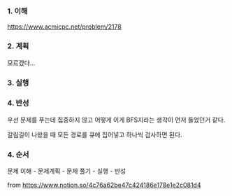 ### 1. 이해

https://www.acmicpc.net/problem/2178


### 2. 계획

모르겠다...

### 3. 실행


### 4. 반성

우선 문제를 푸는데 집중하지 않고 어떻게 이게 BFS지라는 생각이 먼저 들었던거 같다.

갈림길이 나왔을 때 모든 경로를 큐에 집어넣고 하나씩 검사하면 된다.



### 4. 순서

문제 이해 - 문제계획 - 문제 풀기 - 실행 - 반성


from https://www.notion.so/4c76a62be47c424186e178e1e2c081d4
